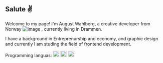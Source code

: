 ## Salute :v:

Welcome to my page!
I'm August Wahlberg, a creative developer from Norway ![image](https://user-images.githubusercontent.com/91577070/172959591-3813a077-a1b0-4057-adea-dc436cbdf63f.png)
, currently living in Drammen.

I have a background in Entreprenurship and economy, and graphic design and currently I am studing the field of frontend development. 

Programming languas:
<img src="https://user-images.githubusercontent.com/91577070/172962081-babf7f7c-4e95-47a2-a42f-a1deb577df76.png" width="20" height="20" />
<img src="https://user-images.githubusercontent.com/91577070/172960307-94a802fa-1c6d-4382-ba8d-737fb07d3967.png" width="20" height="20" />
<img src="https://user-images.githubusercontent.com/91577070/172960809-826fcb14-da47-4f5e-94e4-bd575006ed2c.png" width="20" height="20" />







<!--
**AugustWahlberg/AugustWahlberg** is a ✨ _special_ ✨ repository because its `README.md` (this file) appears on your GitHub profile.

Here are some ideas to get you started:

- 🔭 I’m currently working on ...
- 🌱 I’m currently learning ...
- 👯 I’m looking to collaborate on ...
- 🤔 I’m looking for help with ...
- 💬 Ask me about ...
- 📫 How to reach me: ...
- 😄 Pronouns: ...
- ⚡ Fun fact: ...
-->
